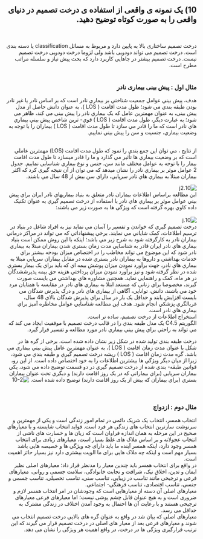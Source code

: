 <div dir="rtl">
  
  ## 10) یک نمونه ی واقعی از استفاده ی درخت تصمیم در دنیای واقعی را به صورت کوتاه توضیح دهید.
  <br/>
 
  درخت تصمیم ساختاری بالا به پایین دارد و مربوط به مسائل classification یا دسته بندی است. درخت تصمیم می تواند دودویی باشد ولی لزوما درخت دودویی درخت تصمیم نیست.
  درخت تصمیم بیشتر در جاهایی کاربرد دارد که بحث پیش نیاز و سلسله مراتب مطرح است.
   <br/>
  <br/>
  ### مثال اول : پیش بینی بیماری نادر
   
  هدف، پيش بيني عوامل جمعيت شناختي بر بيماري نادر است كه بر اساس نادر یا غير نادر بودن طبقه بندي
مي شود؛  طول مدت اقامت ( LOS )، به عنوان دانش حاصل از مدل پيش بيني، به عنوان
مهمترین عامل كه یک بيماري نادر را پيش بيني مي كند، ظاهر مي شود؛ به عبارت دیگر، طول مدت اقامت ( LOS ) قوي-
ترین شاخص پيش بيني بيماري هاي نادر است كه ما را قادر مي سازد تا طول مدت اقامت ( LOS ) بيماران را با توجه
به وضعيت بيماري، جنسيت و سن را پيش بيني نماییم.
  
   <br/>
 از نتایج ، مي توان این جمع بندي را نمود كه طول مدت اقامت (LOS) مهمترین عاملي است كه بر وضعيت بيماري ها
تأثير مي گذارد و ما را قادر ميسازد تا طول مدت اقامت بيمار را با توجه به عوامل مختلف مانند سن، جنس و نوع
بيماري شناسایي نماییم. جدول 2 عوامل موثر بر بيماري نادر را نشان ميدهد كه مي توان از آن نتيجه گيري كرد كه اكثر
بيماران مبتلا به بيماري هاي نادر سرپایي، داراي سن بيش از 48 سال مي باشند.
   <br/>
 
   ![10.j2](https://github.com/semnan-university-ai/machine-learning-class/blob/main/excersiecs/smahdimoghaddasi/EXC%20(10)/10.j2.jpg)
   <br/>
  این مطالعه براساس اطلاعات بيماران نادر متعلق به بنياد بيماريهاي نادر ایران براي پيش بيني عوامل موثر بر بيماري هاي
نادر با استفاده از درخت تصميم گيري به عنوان تكنيک داده كاوي بهره گرفته است که ویژگی ها به صورت زیر می باشند:
   <br/>
  <br/>
  ![10.j]( https://github.com/semnan-university-ai/machine-learning-class/blob/main/excersiecs/smahdimoghaddasi/EXC%20(10)/10.j.jpg)
   <br/>
  درخت تصميم گيري كه خواندن و تفسير را آسان مي نماید نيز به افراد
شاغل در بنياد در ترسيم اطلاعات، كمک شایاني مي نمایند. برخي پيشنهاداتي كه مي تواند در مراكز درماني بيماران نادر
به كارگرفته شود به شرح زیر مي باشد؛ اینكه با این روش ممكن است بنياد بيماري هاي نادر ایران قادر به شناسایي مدت
زمان بستري شدن بيماران مبتلا به بيماري نادر شود كه این موضوع مي تواند مخاطب را در اختصاص ميزان بودجه بيشتر
براي خدمات بهداشتي و داروها به بيماران نادر بستري شده در مقابل بيماران سرپایي مبتلا به بيماري هاي نادر، جهت
برآورد نمودن ميزان پوشش بيمه اي كه باید براي یک بيمار بستري شده در نظر گرفته شود و نيز برآورد نمودن ميزان
پرداختي هزینه حق بيمه پذیرششدگان در هر ماه، كمک و راهنمایي نماید. همچنين مشاوره هاي بهداشتي مي بایست
صورت گيرند، مخصوصا براي زناني كه مستعد ابتلا به بيماري هاي نادر در مقایسه با همتایان مرد خود مي باشند، دانش،
توانایي، آگاهي از بيماري هاي نادر و درک پذیرش شدگان مي بایست افزایش یابند و حداقل یک بار در سال براي پذیرش
شدگان بالاي 48 سال، غربالگري پزشكي انجام شود. هدف این مطالعه شناسایي عوامل مخاطره آميز براي بيماري هاي نادر
است.
   <br/>
  استخراج اطلاعات از درخت تصميم، ساده تر است.
   <br/>
  الگوریتم C4.5 یک مدل طبقه بندي را در قالب درخت تصميم با موفقيت ایجاد مي كند
كه مي تواند به راحتي براي پيش بيني بيماري نادر مورد مطالعه و تفسير قرار گيرد.
<br/>
  
  
  درخت طبقه بندي توليد شده در شكل زیر نشان داده شده است. برخي از گره ها در شكل  با عنوان مدت زمان اقامت
( LOS )، به عنوان مهمترین عامل پيش بيني بيماري مي باشد. گره مدت زمان اقامت ( LOS ) ریشه درخت تصميم گيري و
طبقه بندي مي شود، زیرا از ميان دیگر ویژگي ها بيشترین اطلاعات را به خود اختصاص داده است. از این رو، قوانين طبقه-
بندي شده از درخت تصميم گيري در دو قسمت توضيح داده مي شود، یكي بيماران سرپایي (براي بيماراني كه در یک
روز اقامت دارند) و دیگري تحت عنوان بيماران بستري (براي بيماران كه بيش از یک روز اقامت دارند) توضيح داده شده
است.
    ![10-2](https://github.com/semnan-university-ai/machine-learning-class/blob/main/excersiecs/smahdimoghaddasi/EXC%20(10)/10-2.jpg)
  
  <br/>
 
 ### مثال دوم : ازدواج 
  انتخاب همسر، انتخاب یک شریک دائمی در تمام امور زندگی است و یکی از مهمترین و سرنوشت سازترین انتخاب های زندگی هر فرد است. فواید انتخاب شایسته و با معیارهای صحیح در این مرحله به همان اندازه فراوان است که زیان ها و خسارت های ناشی از انتخاب عجولانه و بر اساس ملاک های غلط بسیار است، معیارهای زیادی برای انتخاب همسر وجود دارد، اینکه همسر آینده ما باید دارای چه ویژگی ها و خصیصه هایی باشد بسیار مهم است و اینکه چه ملاک هایی برای ما الویت بیشتری دارد نیز بسیار حائز اهمیت است.
   <br/>
  در واقع برای انتخاب همسر باید چندین معیار را مدنظر قرار داد؛ معیارهای اصلی نظیر ایمان و تدین، اخلاق نیک، شرافت و نجابت خانوادگی، سلامت جسمی و روانی، معیارهای فرعی و ترجیحی مانند تناسب در زیبایی، تناسب سنی، تناسب تحصیلی، تناسب جسمی و جنسی، تناسب اقتصادی، تناسب فرهنگی- اجتماعی. <br/>
  معیارهای اصلی آن دسته از معیارهایی است که وجودشان در امر انتخاب همسر لازم و ضروری است و به هیچ عنوان قابل چشم پوشی نیست؛ اما معیارهای فرعی معیارهای ترجیحی هستند و با رعایت آن ها احتمال به وجود آمدن اختلاف در زندگی مشترک به حداقل می رسد.
  <br/>
  معیارهای اصلی که بیان شد در واقع به عنوان گره های بالایی درخت تصمیم انتخاب می شوند و معیارهای فرعی بعد از معیار های اصلی در درخت تصمیم قرار می گیرند که این ترتیب قرارگیری ویژگی ها در درخت، در واقع اهمیت هر ویژگی را نشان می دهد.  
  
